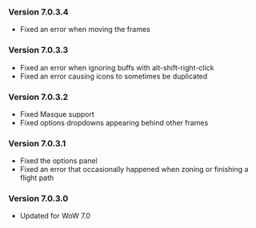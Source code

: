 ### Version 7.0.3.4

- Fixed an error when moving the frames

### Version 7.0.3.3

- Fixed an error when ignoring buffs with alt-shift-right-click
- Fixed an error causing icons to sometimes be duplicated

### Version 7.0.3.2

- Fixed Masque support
- Fixed options dropdowns appearing behind other frames

### Version 7.0.3.1

- Fixed the options panel
- Fixed an error that occasionally happened when zoning or finishing a flight path

### Version 7.0.3.0

- Updated for WoW 7.0
